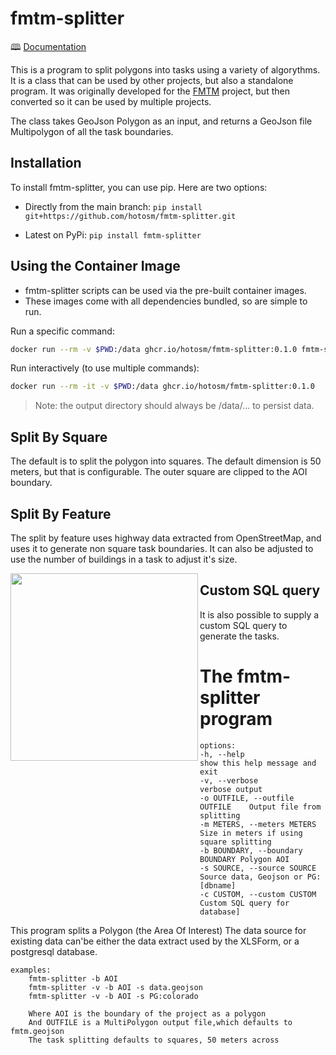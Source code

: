 # fmtm-splitter

🕮 [Documentation](https://hotosm.github.io/fmtm-splitter/)

This is a program to split polygons into tasks using a variety of
algorythms. It is a class that can be used by other projects, but also
a standalone program. It was originally developed for the
[FMTM](https://github.com/hotosm/fmtm/wiki) project, but then
converted so it can be used by multiple projects.

The class takes GeoJson Polygon as an input, and returns a GeoJson
file Multipolygon of all the task boundaries.

## Installation

To install fmtm-splitter, you can use pip. Here are two options:

- Directly from the main branch:
  `pip install git+https://github.com/hotosm/fmtm-splitter.git`

- Latest on PyPi:
  `pip install fmtm-splitter`


## Using the Container Image

- fmtm-splitter scripts can be used via the pre-built container images.
- These images come with all dependencies bundled, so are simple to run.

Run a specific command:

```bash
docker run --rm -v $PWD:/data ghcr.io/hotosm/fmtm-splitter:0.1.0 fmtm-splitter
```

Run interactively (to use multiple commands):

```bash
docker run --rm -it -v $PWD:/data ghcr.io/hotosm/fmtm-splitter:0.1.0
```

> Note: the output directory should always be /data/... to persist data.

## Split By Square

The default is to split the polygon into squares. The default
dimension is 50 meters, but that is configurable. The outer square are
clipped to the AOI boundary.

## Split By Feature

The split by feature uses highway data extracted from OpenStreetMap,
and uses it to generate non square task boundaries. It can also be
adjusted to use the number of buildings in a task to adjust it's
size.

<img align="left" width="300px" src="https://github.com/hotosm/fmtm-splitter/blob/main/docs/images/Screenshot%20from%202023-08-06%2018-26-34.png"/>

## Custom SQL query

It is also possible to supply a custom SQL query to generate the
tasks.

# The fmtm-splitter program

    options:
    -h, --help                       show this help message and exit
    -v, --verbose                    verbose output
    -o OUTFILE, --outfile OUTFILE    Output file from splitting
    -m METERS, --meters METERS       Size in meters if using square splitting
    -b BOUNDARY, --boundary BOUNDARY Polygon AOI
    -s SOURCE, --source SOURCE       Source data, Geojson or PG:[dbname]
    -c CUSTOM, --custom CUSTOM       Custom SQL query for database]

This program splits a Polygon (the Area Of Interest)
The data source for existing data can'be either the data extract used by the XLSForm, or a postgresql database.

    examples:
        fmtm-splitter -b AOI
        fmtm-splitter -v -b AOI -s data.geojson
        fmtm-splitter -v -b AOI -s PG:colorado

        Where AOI is the boundary of the project as a polygon
        And OUTFILE is a MultiPolygon output file,which defaults to fmtm.geojson
        The task splitting defaults to squares, 50 meters across
